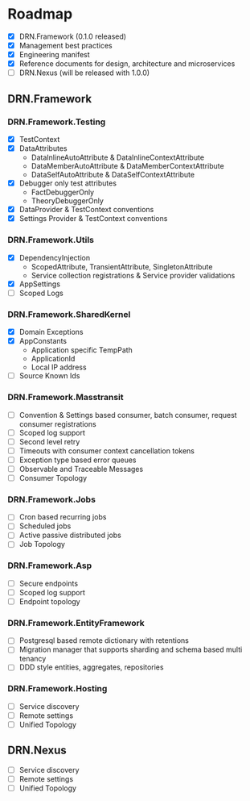 # Roadmap
- [X] DRN.Framework (0.1.0 released)
- [X] Management best practices 
- [X] Engineering manifest
- [X] Reference documents for design, architecture and microservices
- [ ] DRN.Nexus  (will be released with 1.0.0)
## DRN.Framework
### DRN.Framework.Testing
- [X] TestContext 
- [X] DataAttributes
  - DataInlineAutoAttribute & DataInlineContextAttribute
  - DataMemberAutoAttribute & DataMemberContextAttribute
  - DataSelfAutoAttribute & DataSelfContextAttribute
- [X] Debugger only test attributes
  - FactDebuggerOnly
  - TheoryDebuggerOnly
- [X] DataProvider & TestContext conventions
- [X] Settings Provider & TestContext conventions
### DRN.Framework.Utils
- [X] DependencyInjection
  - ScopedAttribute, TransientAttribute, SingletonAttribute
  - Service collection registrations & Service provider validations
- [X] AppSettings
- [ ] Scoped Logs
### DRN.Framework.SharedKernel
- [X] Domain Exceptions
- [X] AppConstants
  - Application specific TempPath 
  - ApplicationId
  - Local IP address
- [ ] Source Known Ids
### DRN.Framework.Masstransit
- [ ] Convention & Settings based consumer, batch consumer, request consumer registrations
- [ ] Scoped log support
- [ ] Second level retry
- [ ] Timeouts with consumer context cancellation tokens 
- [ ] Exception type based error queues
- [ ] Observable and Traceable Messages 
- [ ] Consumer Topology
### DRN.Framework.Jobs
- [ ] Cron based recurring jobs
- [ ] Scheduled jobs
- [ ] Active passive distributed jobs
- [ ] Job Topology
### DRN.Framework.Asp
- [ ] Secure endpoints
- [ ] Scoped log support
- [ ] Endpoint topology
### DRN.Framework.EntityFramework
- [ ] Postgresql based remote dictionary with retentions
- [ ] Migration manager that supports sharding and schema based multi tenancy
- [ ] DDD style entities, aggregates, repositories
### DRN.Framework.Hosting
- [ ] Service discovery
- [ ] Remote settings
- [ ] Unified Topology
## DRN.Nexus
- [ ] Service discovery
- [ ] Remote settings
- [ ] Unified Topology